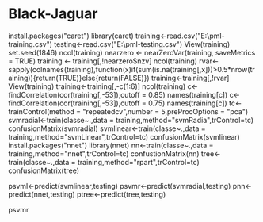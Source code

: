 # Black-Jaguar
install.packages("caret")
library(caret)
training<-read.csv("E:\\pml-training.csv")
testing<-read.csv("E:\\pml-testing.csv")
View(training)
set.seed(1846)
ncol(training)
nearzero <- nearZeroVar(training, saveMetrics = TRUE)
training <- training[,!nearzero$nzv]
ncol(training)
rvar<-sapply(colnames(training),function(x)if(sum(is.na(training[,x]))>0.5*nrow(training)){return(TRUE)}else{return(FALSE)})
training<-training[,!rvar]
View(training)
training<-training[,-c(1:6)]
ncol(training)
c<-findCorrelation(cor(training[,-53]),cutoff = 0.85)
names(training[c])
c<-findCorrelation(cor(training[,-53]),cutoff = 0.75)
names(training[c])
tc<-trainControl(method = "repeatedcv",number = 5,preProcOptions = "pca")
svmradial<-train(classe~.,data = training,method="svmRadia",trControl=tc)
confusionMatrix(svmradial)
svmlinear<-train(classe~.,data = training,method="svmLinear",trControl=tc)
confusionMatrix(svmlinear)
install.packages("nnet")
library(nnet)
nn<-train(classe~.,data = training,method="nnet",trControl=tc)
confustionMatrix(nn)
tree<-train(classe~.,data = training,method="rpart",trControl=tc)
confusionMatrix(tree)

psvml<-predict(svmlinear,testing)
psvmr<-predict(svmradial,testing)
pnn<-predict(nnet,testing)
ptree<-predict(tree,testing)


psvmr
